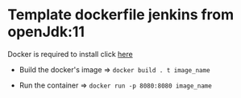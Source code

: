 # Template dockerfile jenkins from openJdk:11

Docker is required to install click [here](https://docs.docker.com/engine/install/)

- Build the docker's image =>
`docker build . t image_name`

- Run the container =>
`docker run -p 8080:8080 image_name`


